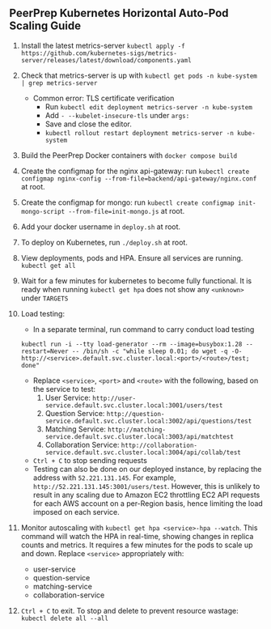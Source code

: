 ## PeerPrep Kubernetes Horizontal Auto-Pod Scaling Guide

1. Install the latest metrics-server
`kubectl apply -f https://github.com/kubernetes-sigs/metrics-server/releases/latest/download/components.yaml`

2. Check that metrics-server is up with `kubectl get pods -n kube-system | grep metrics-server`
    * Common error: TLS certificate verification
      * Run `kubectl edit deployment metrics-server -n kube-system`
      * Add `- --kubelet-insecure-tls` under `args:`
      * Save and close the editor.
      * `kubectl rollout restart deployment metrics-server -n kube-system`

3. Build the PeerPrep Docker containers with `docker compose build`
4. Create the configmap for the nginx api-gateway: run `kubectl create configmap nginx-config --from-file=backend/api-gateway/nginx.conf` at root.
5. Create the configmap for mongo: run `kubectl create configmap init-mongo-script --from-file=init-mongo.js` at root.
6. Add your docker username in `deploy.sh` at root.
7. To deploy on Kubernetes, run `./deploy.sh` at root.
8. View deployments, pods and HPA. Ensure all services are running. `kubectl get all`
9. Wait for a few minutes for kubernetes to become fully functional. It is ready when running `kubectl get hpa` does not show any `<unknown>` under `TARGETS`
10. Load testing: 
    * In a separate terminal, run command to carry conduct load testing
    ```
    kubectl run -i --tty load-generator --rm --image=busybox:1.28 --restart=Never -- /bin/sh -c "while sleep 0.01; do wget -q -O- http://<service>.default.svc.cluster.local:<port>/<route>/test; done"
    ```
    * Replace `<service>`, `<port>` and `<route>` with the following, based on the service to test:
      1. User Service: `http://user-service.default.svc.cluster.local:3001/users/test`
      2. Question Service: `http://question-service.default.svc.cluster.local:3002/api/questions/test`
      3. Matching Service: `http://matching-service.default.svc.cluster.local:3003/api/matchtest`
      4. Collaboration Service: `http://collaboration-service.default.svc.cluster.local:3004/api/collab/test`
    * `Ctrl + C` to stop sending requests
    * Testing can also be done on our deployed instance, by replacing the address with `52.221.131.145`. For example, `http://52.221.131.145:3001/users/test`. However, this is unlikely to result in any scaling due to Amazon EC2 throttling EC2 API requests for each AWS account on a per-Region basis, hence limiting the load imposed on each service.

11. Monitor autoscaling with `kubectl get hpa <service>-hpa --watch`. This command will watch the HPA in real-time, showing changes in replica counts and metrics. It requires a few minutes for the pods to scale up and down. Replace `<service>` appropriately with:
    * user-service
    * question-service
    * matching-service
    * collaboration-service

12. `Ctrl + C` to exit. To stop and delete to prevent resource wastage: `kubectl delete all --all`
